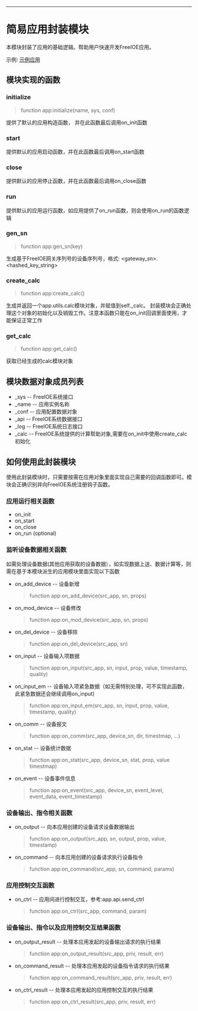 
---

# 简易应用封装模块


本模块封装了应用的基础逻辑。帮助用户快速开发FreeIOE应用。

示例: [示例应用](https://github.com/freeioe/freeioe_example_apps/blob/master/sample/app.lua)


## 模块实现的函数

### initialize
> function app:initialize(name, sys, conf)
>

提供了默认的应用构造函数， 并在此函数最后调用on_init函数

### start

提供默认的应用启动函数，并在此函数最后调用on_start函数

### close

提供默认的应用停止函数，并在此函数最后调用on_close函数

### run

提供默认的应用运行函数，如应用提供了on_run函数，则会使用on_run的函数逻辑


### gen_sn
> function app:gen_sn(key)
> 

生成基于FreeIOE网关序列号的设备序列号，格式: <gateway_sn>.<hashed_key_string>

### create_calc
> function app:create_calc()
> 

生成并返回一个app.utils.calc模块对象，并赋值到self._calc。 封装模块会正确处理这个对象的初始化以及销毁工作。注意本函数只能在on_init回调里面使用，才能保证正常工作

### get_calc
> function app:get_calc()
>

获取已经生成的calc模块对象


## 模块数据对象成员列表

* \_sys -- FreeIOE系统接口
* \_name -- 应用实例名称
* \_conf -- 应用配置数据对象
* \_api -- FreeIOE系统数据接口
* \_log -- FreeIOE系统日志接口
* \_calc -- FreeIOE系统提供的计算帮助对象,需要在on_init中使用create_calc初始化


## 如何使用此封装模块

使用此封装模块时，只需要按需在应用对象里面实现自己需要的回调函数即可。模块会正确识别并向FreeIOE系统注册钩子函数。 

### 应用运行相关函数

* on_init
* on_start
* on_close
* on_run (optional)


### 监听设备数据相关函数

如需处理设备数据(其他应用获取的设备数据），如实现数据上送、数据计算等，则需在基于本模块派生的应用模块里面实现以下函数

* on_add_device -- 设备新增
	> function app:on_add_device(src_app, sn, props)
* on_mod_device -- 设备修改
	> function app:on_mod_device(src_app, sn, props)
* on_del_device -- 设备移除
	> function app:on_del_device(src_app, sn)
* on_input -- 设备输入项数据
	> function app:on_input(src_app, sn, input, prop, value, timestamp, quality)
* on_input_em -- 设备输入项紧急数据（如无需特别处理，可不实现此函数，此紧急数据还会继续调用on_input)
	> function app:on_input_em(src_app, sn, input, prop, value, timestamp, quality)
* on_comm -- 设备报文
	> function app:on_comm(src_app, device_sn, dir, timestmap, ...)
* on_stat -- 设备统计数据
	> function app:on_stat(src_app, device_sn, stat, prop, value timestmap)
* on_event -- 设备事件信息
	> function app:on_event(src_app, device_sn, event_level, event_data, event_timestamp)


### 设备输出、指令相关函数

* on_output -- 向本应用创建的设备请求设备数据输出
	> function app:on_output(src_app, sn, output, prop, value, timestamp)
* on_command -- 向本应用创建的设备请求执行设备指令
	> function app:on_command(src_app, sn, command, params)

### 应用控制交互函数

* on_ctrl -- 应用间进行控制交互，参考:app.api.send_ctrl
	> function app:on_ctrl(src_app, command, param)

### 设备输出、指令以及应用控制交互结果函数

* on_output_result -- 处理本应用发起的设备输出请求的执行结果
	> function app:on_output_result(src_app, priv, result, err)
* on_command_result -- 处理本应用发起的设备指令请求的执行结果
	> function app:on_command_result(src_app, priv, result, err)
* on_ctrl_result -- 处理本应用发起的应用控制交互的执行结果
	> function app:on_ctrl_result(src_app, priv, result, err)


